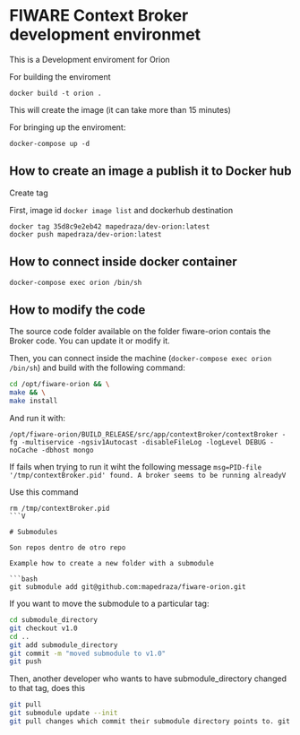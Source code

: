 # FIWARE Context Broker development environmet

This is a Development enviroment for Orion

For building the enviroment

`docker build -t orion .`

This will create the image (it can take more than 15 minutes)


For bringing up the enviroment:

`docker-compose up -d`



## How to create an image a publish it to Docker hub

Create tag

First, image id `docker image list` and dockerhub destination
``` 
docker tag 35d8c9e2eb42 mapedraza/dev-orion:latest
docker push mapedraza/dev-orion:latest
```


## How to connect inside docker container

`docker-compose exec orion /bin/sh`

## How to modify the code

The source code folder available on the folder fiware-orion contais the Broker code. You can update it or modify it. 

Then, you can connect inside the machine (`docker-compose exec orion /bin/sh`) and build with the following command:

``` bash
cd /opt/fiware-orion && \
make && \
make install
```

And run it with:

`/opt/fiware-orion/BUILD_RELEASE/src/app/contextBroker/contextBroker -fg -multiservice -ngsiv1Autocast -disableFileLog -logLevel DEBUG -noCache -dbhost mongo`

If fails when trying to run it wiht the following message `msg=PID-file '/tmp/contextBroker.pid' found. A broker seems to be running alreadyV`

Use this command

```
rm /tmp/contextBroker.pid
```V

# Submodules

Son repos dentro de otro repo

Example how to create a new folder with a submodule

```bash
git submodule add git@github.com:mapedraza/fiware-orion.git
```

If you want to move the submodule to a particular tag:

```bash
cd submodule_directory
git checkout v1.0
cd ..
git add submodule_directory
git commit -m "moved submodule to v1.0"
git push
```

Then, another developer who wants to have submodule_directory changed to that tag, does this

```bash
git pull
git submodule update --init
git pull changes which commit their submodule directory points to. git submodule update actually merges in the new code.
```